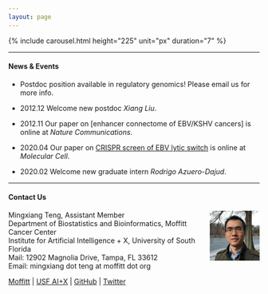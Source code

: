 ```yaml
---
layout: page
---
```


{% include carousel.html height="225" unit="px" duration="7" %}

---

#### News & Events

- Postdoc position available in regulatory genomics! Please email us for more info.

- 2012.12 Welcome new postdoc *Xiang Liu*.

- 2012.11 Our paper on [enhancer connectome of EBV/KSHV cancers] is online at *Nature Communications*. 

- 2020.04 Our paper on [CRISPR screen of EBV lytic switch](https://doi.org/10.1016/j.molcel.2020.03.025) is online at *Molecular Cell*.

- 2020.02 Welcome new graduate intern *Rodrigo Azuero-Dajud*. 

---

#### Contact Us

<!-- {% include JB/setup %} -->

Mingxiang Teng,
<img style="float: right;width:100px;height:100px;" 
src="assets/themes/twitter/bootstrap/img/jamaicapond.jpg"> 
Assistant Member <br>
Department of Biostatistics and Bioinformatics, Moffitt Cancer Center <br>
Institute for Artificial Intelligence + X, University of South Florida <br>
Mail: 12902 Magnolia Drive, Tampa, FL 33612 <br>
Email: mingxiang dot teng at moffitt dot org

[Moffitt](https://moffitt.org/research-science/researchers/mingxiang-teng) |
[USF AI+X](https://aix.eng.usf.edu/members.html) |
[GitHub](https://github.com/tengmx) |
[Twitter](https://twitter.com/mingxiangteng)

